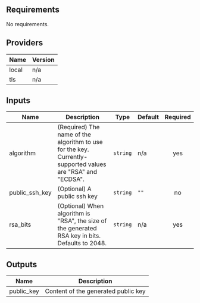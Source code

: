 ## Requirements

No requirements.

## Providers

| Name | Version |
|------|---------|
| local | n/a |
| tls | n/a |

## Inputs

| Name | Description | Type | Default | Required |
|------|-------------|------|---------|:--------:|
| algorithm | (Required) The name of the algorithm to use for the key. Currently-supported values are "RSA" and "ECDSA". | `string` | n/a | yes |
| public\_ssh\_key | (Optional) A public ssh key | `string` | `""` | no |
| rsa\_bits | (Optional) When algorithm is "RSA", the size of the generated RSA key in bits. Defaults to 2048. | `string` | n/a | yes |

## Outputs

| Name | Description |
|------|-------------|
| public\_key | Content of the generated public key |

